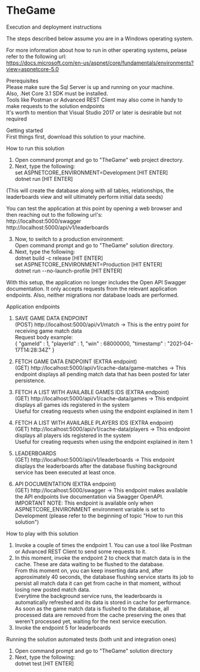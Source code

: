 # TheGame

Execution and deployment instructions

The steps described below assume you are in a Windows operating system.

For more information about how to run in other operating systems, pelase refer to the following url:<br/>
https://docs.microsoft.com/en-us/aspnet/core/fundamentals/environments?view=aspnetcore-5.0

Prerequisites<br/>
Please make sure the Sql Server is up and running on your machine.<br/>
Also, .Net Core 3.1 SDK must be installed.<br/>
Tools like Postman or Advanced REST Client may also come in handy to make requests to the solution endpoints<br/>
It's worth to mention that Visual Studio 2017 or later is desirable but not required<br/>

Getting started<br/>
First things first, download this solution to your machine.

How to run this solution<br/>
1. Open command prompt and go to "TheGame" web project directory.<br/>
2. Next, type the following:<br/>
   set ASPNETCORE_ENVIRONMENT=Development [HIT ENTER]<br/>
   dotnet run [HIT ENTER]<br/>

(This will create the database along with all tables, relationships, the leaderboards view and will ultimately perform initial data seeds)<br/>

You can test the application at this point by opening a web browser and then reaching out to the following url's:<br/>
http://localhost:5000/swagger<br/>
http://localhost:5000/api/v1/leaderboards<br/>

3. Now, to switch to a production environment:<br/>
Open command prompt and go to "TheGame" solution directory.<br/>
4. Next, type the following:<br/>
 dotnet build -c release [HIT ENTER]<br/>
 set ASPNETCORE_ENVIRONMENT=Production [HIT ENTER]<br/>
 dotnet run --no-launch-profile [HIT ENTER]<br/>

With this setup, the application no longer includes the Open API Swagger documentation.
It only accepts requests from the relevant application endpoints.
Also, neither migrations nor database loads are performed.

Application endpoints
1. SAVE GAME DATA ENDPOINT<br/>
(POST) http://localhost:5000/api/v1/match -> This is the entry point for receiving game match data<br/>
Request body example:<br/>
{
    "gameId" : 1,
    "playerId" : 1,
    "win" : 68000000,
    "timestamp" : "2021-04-17T14:28:34Z"
}

2. FETCH GAME DATA ENDPOINT (EXTRA endpoint)<br/>
(GET)  http://localhost:5000/api/v1/cache-data/game-matches -> This endpoint displays all pending match data that has been posted for later persistence.

3. FETCH A LIST WITH AVAILABLE GAMES IDS (EXTRA endpoint)<br/>
(GET)  http://localhost:5000/api/v1/cache-data/games -> This endpoint displays all games ids registered in the system<br/>
Useful for creating requests when using the endpoint explained in item 1

4. FETCH A LIST WITH AVAILABLE PLAYERS IDS (EXTRA endpoint)<br/>
(GET)  http://localhost:5000/api/v1/cache-data/players -> This endpoint displays all players ids registered in the system<br/>
Useful for creating requests when using the endpoint explained in item 1

5. LEADERBOARDS<br/>
(GET)  http://localhost:5000/api/v1/leaderboards -> This endpoint displays the leaderboards after the database flushing background service
has been executed at least once.

6. API DOCUMENTATION (EXTRA endpoint)<br/>
(GET)  http://localhost:5000/swagger -> This endpoint makes available the API endpoints live documentation via Swagger OpenAPI.
IMPORTANT NOTE: This endpoint is available only when ASPNETCORE_ENVIRONMENT environment variable is set to Development (please refer to the beginning of topic "How to run this solution")

How to play with this solution<br/>
1. Invoke a couple of times the endpoint 1. You can use a tool like Postman or Advanced REST Client to send some requests to it.<br/>
2. In this moment, invoke the endpoint 2 to check that match data is in the cache. These are data waiting to be flushed to the database.<br/>
From this moment on, you can keep inserting data and, after approximately 40 seconds, the database flushing service starts its job to persist all match data
it can get from cache in that moment, without losing new posted match data.<br/>
Everytime the background service runs, the leaderboards is automatically refreshed and its data is stored in cache for performance.
As soon as the game match data is flushed to the database, all processed data are removed from the cache preserving the ones that weren't processed yet,
waiting for the next service execution.<br/>
3. Invoke the endpoint 5 for leaderboards

Running the solution automated tests (both unit and integration ones)
1. Open command prompt and go to "TheGame" solution directory<br/>
2. Next, type the following:<br/>
   dotnet test [HIT ENTER]
